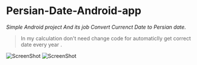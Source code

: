 # Persian-Date-Android-app

 _Simple Android project And its job Convert Currenct Date to Persian date._
> In my calculation don't need change code for automaticlly get correct date every year .

![ScreenShot](https://github.com/abbashosseini/Persian-Date-Android/blob/master/1.png)
![ScreenShot](https://github.com/abbashosseini/Persian-Date-Android/blob/master/2.png)
